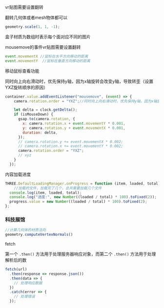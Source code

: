 vr贴图需要设置翻转

翻转几何体或者mesh物体都可以

```js
geometry.scale(1, 1, -1);
```

盒子材质为数组时表示每个面对应不同的图片



mousemove的事件vr贴图需要设置翻转

```js
event.movementX //鼠标在水平方向移动的距离
event.movementY  //鼠标在垂直方向移动的距离
```

移动鼠标查看功能

同时向上向右滑动时，优先保持y轴，因为x轴旋转会改变y轴，导致转歪（设置YXZ旋转顺序的原因）

```js
container.value.addEventListener("mousemove", (event) => {
    camera.rotation.order = "YXZ";//同时向上向右滑动时，优先保持y轴，因为x轴旋转会改变y轴，导致转歪

    let delta = clock.getDelta();
    if (isMouseDown) {
      gsap.to(camera.rotation, {
        x: camera.rotation.x + event.movementY * 0.001,
        y: camera.rotation.y + event.movementX * 0.001,
        duration: delta,
      });
      // camera.rotation.y += event.movementX * 0.002;
      // camera.rotation.x += event.movementY * 0.002;
      camera.rotation.order = "YXZ";
      // xyz
    }
  });
```

内容加载进度

```js
THREE.DefaultLoadingManager.onProgress = function (item, loaded, total) {
    //加载的文件，加载完了几个，总共需要加载几个文件
  console.log(item, loaded, total);
  console.log("进度:", new Number((loaded / total) * 100).toFixed(2));
  progress.value = new Number((loaded / total) * 100).toFixed(2);
};
```

### 科技展馆

```js
//计算几何体的材质法向
geometry.computeVertexNormals()
```

fetch

第一个 `.then()` 方法用于处理服务器响应对象，而第二个 `.then()` 方法用于处理解析后的数

```js
fetch(url)
  .then(response => response.json())
  .then(data => {
    // 处理响应数据
  })
  .catch(error => {
    // 处理错误
  });
```

